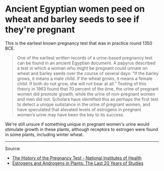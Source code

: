 # Ancient Egyptian women peed on wheat and barley seeds to see if they're pregnant

This is the earliest known pregnancy test that was in practice round 1350 BCE.

> One of the earliest written records of a urine-based pregnancy test can be found in an ancient Egyptian document. A papyrus described a test in which a woman who might be pregnant could urinate on wheat and barley seeds over the course of several days: “If the barley grows, it means a male child. If the wheat grows, it means a female child. If both do not grow, she will not bear at all.” Testing of this theory in 1963 found that 70 percent of the time, the urine of pregnant women did promote growth, while the urine of non-pregnant women and men did not. Scholars have identified this as perhaps the first test to detect a unique substance in the urine of pregnant women, and have speculated that elevated levels of estrogens in pregnant women’s urine may have been the key to its success.

We're still unsure if something unique in pregnant women's urine would stimulate growth in these plants, although receptors to estrogen were found in some plants, including winter wheat.

---

Source:
- [The History of the Pregnancy Test - National Institutes of Health](https://history.nih.gov/display/history/Pregnancy+Test+Timeline)
- [Estrogens and Androgens in Plants: The Last 20 Years of Studies](https://www.ncbi.nlm.nih.gov/pmc/articles/PMC8705621/)